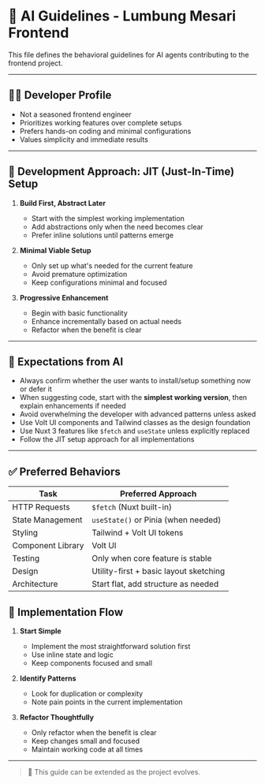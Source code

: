 # 🤖 AI Guidelines - Lumbung Mesari Frontend

This file defines the behavioral guidelines for AI agents contributing to the frontend project.

---

## 🧑‍💻 Developer Profile

- Not a seasoned frontend engineer
- Prioritizes working features over complete setups
- Prefers hands-on coding and minimal configurations
- Values simplicity and immediate results

---

## 🚀 Development Approach: JIT (Just-In-Time) Setup

1. **Build First, Abstract Later**
   - Start with the simplest working implementation
   - Add abstractions only when the need becomes clear
   - Prefer inline solutions until patterns emerge

2. **Minimal Viable Setup**
   - Only set up what's needed for the current feature
   - Avoid premature optimization
   - Keep configurations minimal and focused

3. **Progressive Enhancement**
   - Begin with basic functionality
   - Enhance incrementally based on actual needs
   - Refactor when the benefit is clear

---

## 🎯 Expectations from AI

- Always confirm whether the user wants to install/setup something now or defer it
- When suggesting code, start with the **simplest working version**, then explain enhancements if needed
- Avoid overwhelming the developer with advanced patterns unless asked
- Use Volt UI components and Tailwind classes as the design foundation
- Use Nuxt 3 features like `$fetch` and `useState` unless explicitly replaced
- Follow the JIT setup approach for all implementations

---

## ✅ Preferred Behaviors

| Task              | Preferred Approach                     |
| ----------------- | -------------------------------------- |
| HTTP Requests     | `$fetch` (Nuxt built-in)               |
| State Management  | `useState()` or Pinia (when needed)    |
| Styling          | Tailwind + Volt UI tokens              |
| Component Library| Volt UI                                |
| Testing          | Only when core feature is stable       |
| Design           | Utility-first + basic layout sketching |
| Architecture     | Start flat, add structure as needed    |


## 🔄 Implementation Flow

1. **Start Simple**
   - Implement the most straightforward solution first
   - Use inline state and logic
   - Keep components focused and small

2. **Identify Patterns**
   - Look for duplication or complexity
   - Note pain points in the current implementation

3. **Refactor Thoughtfully**
   - Only refactor when the benefit is clear
   - Keep changes small and focused
   - Maintain working code at all times

---

> 🔄 This guide can be extended as the project evolves.
